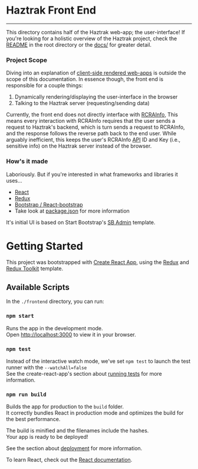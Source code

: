 # Haztrak Front End

___

This directory contains half of the Haztrak web-app; the user-interface! If you're looking for a
holistic overview of the Haztrak project, check the [README](../README.md) in the root directory or
the [docs/](../docs) for greater detail.

### Project Scope

Diving into an explanation
of [client-side rendered web-apps](https://www.google.com/search?q=single%20page%20applications) is
outside the scope of this documentation. In essence though, the front end is responsible for a
couple things:

1. Dynamically rendering/displaying the user-interface in the browser
2. Talking to the Haztrak server (requesting/sending data)

Currently, the front end does not directly interface with [RCRAInfo](https://rcrainfo.epa.gov), This
means every interaction with RCRAInfo requires that the user sends a request to Haztrak's backend,
which is turn sends a request to RCRAInfo, and the response follows the reverse path back to the end
user. While arguably inefficient, this keeps the user's
RCRAInfo [API](https://www.google.com/search?q=API) ID and Key (i.e., sensitive info) on the
Haztrak server instead of the browser.

### How's it made

Laboriously.
But if you're interested in what frameworks and libraries it uses...

* [React](https://reactjs.org/)
* [Redux](https://redux.js.org/)
* [Bootstrap / React-bootstrap](https://react-bootstrap.github.io/)
* Take look at [package.json](package.json) for more information

It's initial UI is based on Start
Bootstrap's [SB Admin](https://startbootstrap.com/template/sb-admin) template.

# Getting Started

This project was bootstrapped with [Create React App](https://github.com/facebook/create-react-app),
using the [Redux](https://redux.js.org/) and [Redux Toolkit](https://redux-toolkit.js.org/)
template.

## Available Scripts

In the `./frontend` directory, you can run:

### `npm start`

Runs the app in the development mode.\
Open [http://localhost:3000](http://localhost:3000) to view it in your browser.

### `npm test`

Instead of the interactive watch mode, we've set `npm test` to launch the test runner with
the `--watchAll=false`\
See the create-react-app's section
about [running tests](https://facebook.github.io/create-react-app/docs/running-tests) for more
information.

### `npm run build`

Builds the app for production to the `build` folder.\
It correctly bundles React in production mode and optimizes the build for the best performance.

The build is minified and the filenames include the hashes.\
Your app is ready to be deployed!

See the section about [deployment](https://facebook.github.io/create-react-app/docs/deployment) for
more information.

To learn React, check out the [React documentation](https://reactjs.org/).
